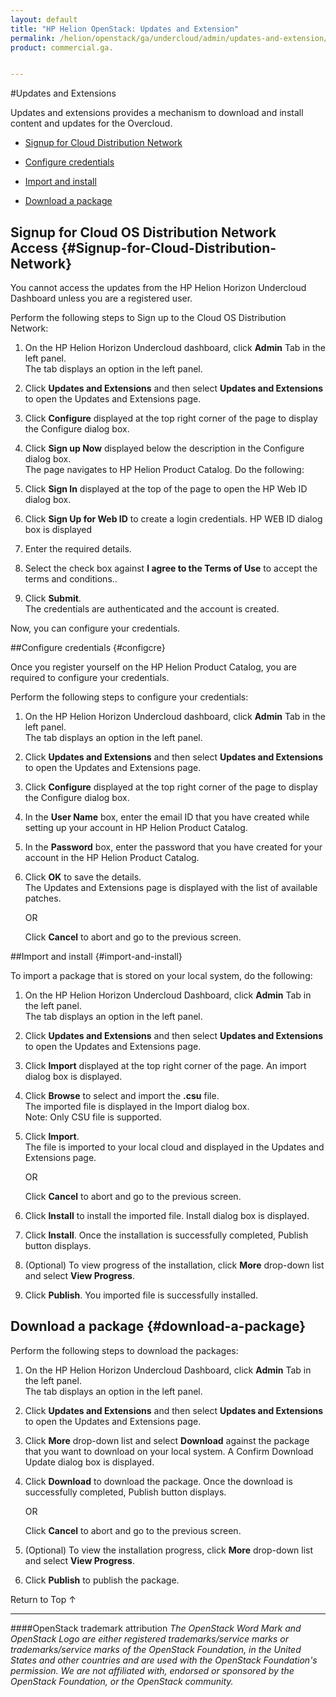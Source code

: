 ```yaml
---
layout: default
title: "HP Helion OpenStack: Updates and Extension"
permalink: /helion/openstack/ga/undercloud/admin/updates-and-extension/
product: commercial.ga.


---
```

<!--UNDER REVISION-->


<script>

function PageRefresh {
onLoad="window.refresh"
}

PageRefresh();

</script>

<!--
<p style="font-size: small;"> <a href="/helion/openstack/install-beta/prereqs/">&#9664; PREV</a> | <a href="/helion/openstack/install-beta-overview/">&#9650; UP</a> | <a href="/helion/openstack/install-beta/vsa/">NEXT &#9654;</a> </p> --->

#Updates and Extensions

Updates and extensions provides a mechanism to download and install content and updates for the Overcloud.

* [Signup for Cloud Distribution Network](#Signup-for-Cloud-Distribution-Network)

* [Configure credentials](#configcre)

* [Import and install](#import-and-install)

* [Download a package](#download-a-package)


## Signup for Cloud OS Distribution Network Access {#Signup-for-Cloud-Distribution-Network}  

You cannot access the updates from the HP Helion Horizon Undercloud Dashboard unless you are a registered user.

Perform the following steps to Sign up to the Cloud OS Distribution Network:

1.  On the HP Helion Horizon Undercloud dashboard, click **Admin** Tab in the left panel.<br> The tab displays an option in the left panel.

2.	Click **Updates and Extensions** and then select **Updates and Extensions** to open the Updates and Extensions page.

3.	Click **Configure** displayed at the top right corner of the page to display the Configure dialog box.

4.	Click **Sign up Now** displayed below the description in the Configure dialog box.<br>
The page navigates to HP Helion Product Catalog. Do the following:</br> 
    
5.  Click **Sign In** displayed at the top of the page to open the HP Web ID dialog box.

6. Click **Sign Up for Web ID** to create a login credentials. HP WEB ID dialog box is displayed 
    
7. Enter the required details.
  
8. Select the check box against **I agree to the Terms of Use** to accept the terms and conditions..

9. Click **Submit**.<br>The credentials are authenticated and the account is created.

Now, you can configure your credentials.

##Configure credentials {#configcre}

Once you register yourself on the HP Helion Product Catalog, you are required to configure your credentials.

Perform the following steps to configure your credentials:

1.  On the HP Helion Horizon Undercloud dashboard, click **Admin** Tab in the left panel.<br> The tab displays an option in the left panel.

2.	Click **Updates and Extensions** and then select **Updates and Extensions** to open the Updates and Extensions page.

3.	Click **Configure** displayed at the top right corner of the page to display the Configure dialog box.

4. In the **User Name** box, enter the email ID that you have created while setting up your account in HP Helion Product Catalog. 

5.	In the **Password** box, enter the password that you have created for your account in the HP Helion Product Catalog.

6.	Click **OK** to save the details.<br>The Updates and Extensions page is displayed with the list of available patches.</br>


	OR

	Click **Cancel** to abort and go to the previous screen.

##Import and install {#import-and-install}

To import a package that is stored on your local system, do the following:

1.  On the HP Helion Horizon Undercloud Dashboard, click **Admin** Tab in the left panel.<br> The tab displays an option in the left panel.

2.	Click **Updates and Extensions** and then select **Updates and Extensions** to open the Updates and Extensions page.

3.	Click **Import** displayed at the top right corner of the page. An import dialog box is displayed.

4.	Click **Browse** to select and import the **.csu** file.<br>The imported file is displayed in the Import dialog box.</br> Note: Only CSU file is supported.

5.	Click **Import**.<br>The file is imported to your local cloud and displayed in the Updates and Extensions page.


	OR

	Click **Cancel** to abort and go to the previous screen.

6. Click **Install** to install the imported file. Install dialog box is displayed.

7. Click **Install**.  Once the installation is successfully completed, Publish button displays. 

8. (Optional) To view progress of the installation, click **More** drop-down list and select **View Progress**.

9. Click **Publish**. You imported file is successfully installed.

## Download a package {#download-a-package}

Perform the following steps to download the packages:

1. On the HP Helion Horizon Undercloud Dashboard, click **Admin** Tab in the left panel.<br> The tab displays an option in the left panel.

2.	Click **Updates and Extensions** and then select **Updates and Extensions** to open the Updates and Extensions page.
3.	Click **More** drop-down list and select **Download** against the package that you want to download on your local system. A Confirm Download Update dialog box is displayed.

4. Click **Download** to download the package. Once the download is successfully completed, Publish button displays.


	OR

	Click **Cancel** to abort and go to the previous screen.

7. (Optional) To view the installation progress, click **More** drop-down list and select **View Progress**.

8. Click **Publish** to publish the package.

<a href="#top" style="padding:14px 0px 14px 0px; text-decoration: none;"> Return to Top &#8593; </a>

----
####OpenStack trademark attribution
*The OpenStack Word Mark and OpenStack Logo are either registered trademarks/service marks or trademarks/service marks of the OpenStack Foundation, in the United States and other countries and are used with the OpenStack Foundation's permission. We are not affiliated with, endorsed or sponsored by the OpenStack Foundation, or the OpenStack community.*




